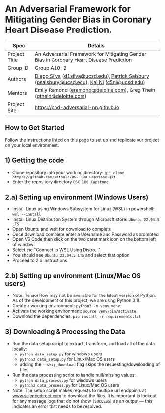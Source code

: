 # An Adversarial Framework for Mitigating Gender Bias in Coronary Heart Disease Prediction.

| Spec | Details |
| --- | --- |
| Project Title | An Adversarial Framework for Mitigating Gender Bias in Coronary Heart Disease Prediction |
| Group ID | Group A10-2 |
| Authors | [Diego Silva](https://github.com/dsilva019) (d1silva@ucsd.edu), [Patrick Salsbury](https://github.com/patsals) (psalsbury@ucsd.edu), [Kai Ni](https://github.com/ckni) (c5ni@ucsd.edu) |
| Mentors | Emily Ramond (eramond@deloitte.com), Greg Thein (gthein@deloitte.com) |
| Project Site | <https://chd-adversarial-nn.github.io> |

## How to Get Started
Follow the instructions listed on this page to set up and replicate our project on your local environment.

## 1) Getting the code
- Clone repository into your working directory:
    `git clone https://github.com/patsals/DSC-180-Capstone.git`
- Enter the repository directory `DSC 180 Capstone`

## 2.a) Setting up environment (Windows Users)
- Install Linux using Windows Subsystem for Linux (WSL) in powershell:
    `wsl --install`
- Install Linux Distribution System through Microsoft store:
    `Ubuntu 22.04.5 LTS`
- Open Ubuntu and wait for download to complete
- Once download complete enter a Username and Password as prompted
- Open VS Code then click on the two caret mark icon on the bottom left of window:
- Select the "Connect to WSL Using Distro..."
- You should see `Ubuntu 22.04.5 LTS` and select that option
- Proceed to 2.b instructions

## 2.b) Setting up environment (Linux/Mac OS users)
- Note: TensorFlow may not be available for the latest version of Python. As of the development of this project, we are using Python 3.11.
- Create a working environment:
    `python3 -m venv venv`
- Activate the working environment:
    `source venv/bin/activate`
- Download the dependencies:
    `pip install -r requirements.txt`

## 3) Downloading & Processing the Data
- Run the data setup script to extract, transform, and load all of the data locally:
    - `python data_setup.py` for windows users
    - `python3 data_setup.py` for Linux/Mac OS users
    - adding the `--skip_download` flag skips the requesting/downloading of files
- Run the data processing script to handle null/missing values:
    - `python data_process.py` for windows users
    - `python3 data_process.py` for Linux/Mac OS users
- Note: The setup script makes requests to multiple url endpoints at www.sciencedirect.com to download the files. It is important to lookout for any message logs that do not show `[SUCCESS]` as an output — this indicates an error that needs to be resolved.
